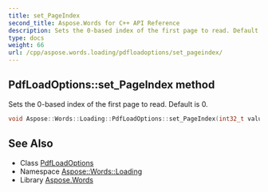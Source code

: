 ```yaml
---
title: set_PageIndex
second_title: Aspose.Words for C++ API Reference
description: Sets the 0-based index of the first page to read. Default is 0.
type: docs
weight: 66
url: /cpp/aspose.words.loading/pdfloadoptions/set_pageindex/
---
```

## PdfLoadOptions::set_PageIndex method


Sets the 0-based index of the first page to read. Default is 0.

```cpp
void Aspose::Words::Loading::PdfLoadOptions::set_PageIndex(int32_t value)
```

## See Also

* Class [PdfLoadOptions](../)
* Namespace [Aspose::Words::Loading](../../)
* Library [Aspose.Words](../../../)

